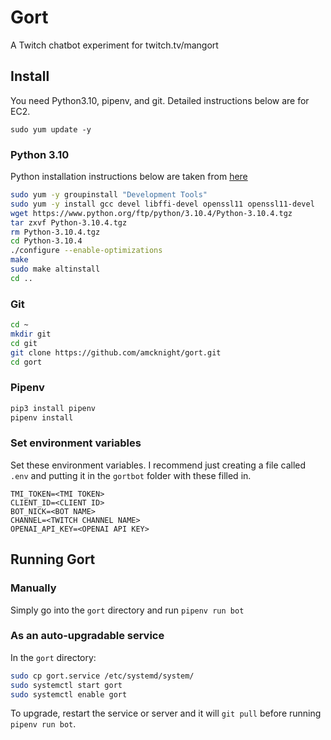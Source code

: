 # Gort

A Twitch chatbot experiment for twitch.tv/mangort

## Install

You need Python3.10, pipenv, and git. Detailed instructions below are for EC2.

`sudo yum update -y`

### Python 3.10

 Python installation instructions below are taken from [here](https://www.gcptutorials.com/post/python-3.10-installation-on-amazon-linux-2)

```bash
sudo yum -y groupinstall "Development Tools"
sudo yum -y install gcc devel libffi-devel openssl11 openssl11-devel
wget https://www.python.org/ftp/python/3.10.4/Python-3.10.4.tgz
tar zxvf Python-3.10.4.tgz
rm Python-3.10.4.tgz
cd Python-3.10.4
./configure --enable-optimizations
make
sudo make altinstall
cd ..
```

### Git

```bash
cd ~
mkdir git
cd git
git clone https://github.com/amcknight/gort.git
cd gort
```

### Pipenv

```bash
pip3 install pipenv
pipenv install
```

### Set environment variables

Set these environment variables. I recommend just creating a file called `.env` and putting it in the `gortbot` folder with these filled in.

```env
TMI_TOKEN=<TMI TOKEN>
CLIENT_ID=<CLIENT ID>
BOT_NICK=<BOT NAME>
CHANNEL=<TWITCH CHANNEL NAME>
OPENAI_API_KEY=<OPENAI API KEY>
```

## Running Gort

### Manually

Simply go into the `gort` directory and run `pipenv run bot`

### As an auto-upgradable service

In the `gort` directory:

```bash
sudo cp gort.service /etc/systemd/system/
sudo systemctl start gort
sudo systemctl enable gort
```

To upgrade, restart the service or server and it will `git pull` before running `pipenv run bot`.
